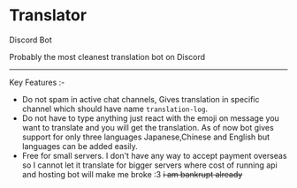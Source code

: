 # Translator
Discord Bot

Probably the most cleanest translation bot on Discord

---

Key Features :-

- Do not spam in active chat channels, Gives translation in specific channel which should have name `translation-log`.
- Do not have to type anything just react with the emoji on message you want to translate and you will get the translation. As of now bot gives support for only three languages Japanese,Chinese and English but languages can be added easily.
- Free for small servers. I don't have any way to accept payment overseas so I cannot let it translate for bigger servers where cost of running api and hosting bot will make me broke :3 ~~i am bankrupt already~~
